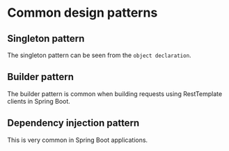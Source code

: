 # Common design patterns

## Singleton pattern

The singleton pattern can be seen from the `object declaration`.

## Builder pattern

The builder pattern is common when building requests using RestTemplate clients in Spring Boot.

## Dependency injection pattern

This is very common in Spring Boot applications.
